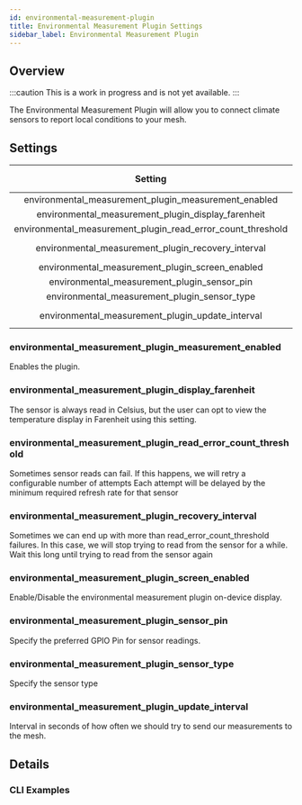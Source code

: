 ```yaml
---
id: environmental-measurement-plugin
title: Environmental Measurement Plugin Settings
sidebar_label: Environmental Measurement Plugin
---
```


## Overview

:::caution
This is a work in progress and is not yet available.
:::

The Environmental Measurement Plugin will allow you to connect climate sensors to report local conditions to your mesh.

## Settings

| Setting | Acceptable Values | Default |
| :-----: | :---------------: | :-----: |
| environmental_measurement_plugin_measurement_enabled | `true`, `false` | `false` |
| environmental_measurement_plugin_display_farenheit | `true`, `false` | `false` |
| environmental_measurement_plugin_read_error_count_threshold | `integer` | `0` |
| environmental_measurement_plugin_recovery_interval | `integer` (seconds) | `0` |
| environmental_measurement_plugin_screen_enabled | `true`, `false` | `0` |
| environmental_measurement_plugin_sensor_pin | `integer` | `0` |
| environmental_measurement_plugin_sensor_type | `DHT11` | `0` |
| environmental_measurement_plugin_update_interval | `integer` (seconds) | `0` |

### environmental_measurement_plugin_measurement_enabled

Enables the plugin.

### environmental_measurement_plugin_display_farenheit

The sensor is always read in Celsius, but the user can opt to view the temperature display in Farenheit using this setting.

### environmental_measurement_plugin_read_error_count_threshold

Sometimes sensor reads can fail. If this happens, we will retry a configurable number of attempts Each attempt will be delayed by the minimum required refresh rate for that sensor

### environmental_measurement_plugin_recovery_interval

Sometimes we can end up with more than read_error_count_threshold failures. In this case, we will stop trying to read from the sensor for a while. Wait this long until trying to read from the sensor again

### environmental_measurement_plugin_screen_enabled

Enable/Disable the environmental measurement plugin on-device display.

### environmental_measurement_plugin_sensor_pin

Specify the preferred GPIO Pin for sensor readings.

### environmental_measurement_plugin_sensor_type

Specify the sensor type

### environmental_measurement_plugin_update_interval

Interval in seconds of how often we should try to send our measurements to the mesh.

## Details

### CLI Examples
